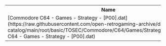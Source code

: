 <table>
<tr><th>Name</th><th>Size</th></tr>
<tr><td>
[Commodore C64 - Games - Strategy - [P00].dat](https://raw.githubusercontent.com/open-retrogaming-archive/dat-catalog/main/root/basic/TOSEC/Commodore/C64/Games/Strategy/[P00]/Commodore C64 - Games - Strategy - [P00].dat)
</td><td>109815</td></tr>
</table>
